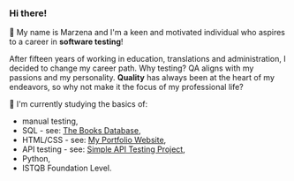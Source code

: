 ### Hi there!  

👋 My name is Marzena and I'm a keen and motivated individual who aspires to a career in **software testing**!

After fifteen years of working in education, translations and administration, I decided to change my career path. Why testing? QA aligns with my passions and my personality. **Quality** has always been at the heart of my endeavors, so why not make it the focus of my professional life?

:monocle_face: I'm currently studying the basics of:
* manual testing, 
* SQL - see: [The Books Database](https://github.com/m-sowa/The-Books-Database), 
* HTML/CSS - see: [My Portfolio Website](https://github.com/m-sowa/My-Portfolio-Website), 
* API testing - see: [Simple API Testing Project](https://github.com/m-sowa/Simple-API-Testing-Project),
* Python,
* ISTQB Foundation Level.
